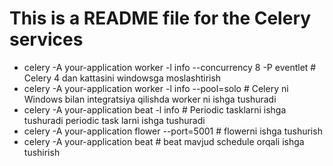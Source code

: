 # This is a README file for the Celery services
- celery -A your-application worker -l info --concurrency 8 -P eventlet # Celery 4 dan kattasini windowsga moslashtirish
- celery -A your-application worker -l info --pool=solo # Celery ni Windows bilan integratsiya qilishda worker ni ishga tushuradi
- celery -A your-application beat -l info # Periodic tasklarni ishga tushuradi periodic task larni ishga tushuradi
- celery -A your-application flower --port=5001 # flowerni ishga tushurish
- celery -A your-application beat # beat mavjud schedule orqali ishga tushirish